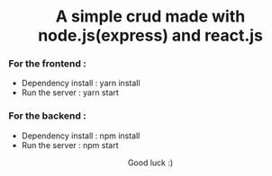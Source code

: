 <!DOCTYPE html>
<html lang="en">
<head>
    <meta charset="UTF-8">
    <meta http-equiv="X-UA-Compatible" content="IE=edge">
    <meta name="viewport" content="width=device-width, initial-scale=1.0">
</head>
<body>
    <h1 align=center>A simple crud made with node.js(express) and react.js</h1>
    <div>
        <h3>For the frontend :</h3>
        <ul>
            <li>Dependency install : yarn install</li>
            <li>Run the server : yarn start</li>
        </ul>
    </div>
    <div>
        <h3>For the backend :</h3>
        <ul>
            <li>Dependency install : npm install</li>
            <li>Run the server : npm start</li>
        </ul>
    </div>
    <footer align=center>Good luck :)</footer>
</body>
</html>
